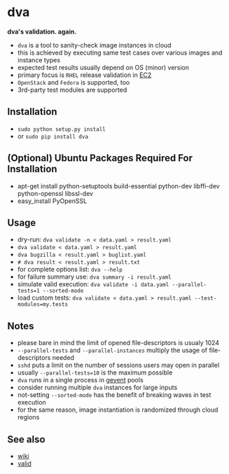 dva
===

__dva's validation. again.__
* `dva` is a tool to sanity-check image instances in cloud
* this is achieved by executing same test cases over various images and instance types
* expected test results usually depend on OS (minor) version
* primary focus is `RHEL` release validation in [EC2](http://aws.amazon.com/documentation/ec2/)
* `OpenStack` and `Fedora` is supported, too
* 3rd-party test modules are supported

Installation
------------
* `sudo python setup.py install`
* or `sudo pip install dva`

(Optional) Ubuntu Packages Required For Installation
----------------------------------------------------
* apt-get install python-setuptools build-essential python-dev libffi-dev python-openssl libssl-dev
* easy_install PyOpenSSL

Usage
-----
* dry-run: `dva validate -n < data.yaml > result.yaml`
* `dva validate < data.yaml > result.yaml`
* `dva bugzilla < result.yaml > buglist.yaml`
* `# dva result < result.yaml > result.txt`
* for complete options list: `dva --help`
* for failure summary use: `dva summary -i result.yaml`
* simulate valid execution: `dva validate -i data.yaml --parallel-tests=1 --sorted-mode`
* load custom tests: `dva validate < data.yaml > result.yaml --test-modules=my.tests`

Notes
-----
* please bare in mind the limit of opened file-descriptors is usualy 1024
* `--parallel-tests` and `--parallel-instances` multiply the usage of file-descriptors needed
* `sshd` puts a limit on the number of sessions users may open in parallel
* usually `--parallel-tests=10` is the maximum possible
* `dva` runs in a single process in [gevent](http://www.gevent.org/) pools
* consider running multiple `dva` instances for large inputs
* not-setting `--sorted-mode` has the benefit of breaking waves in test execution
* for the same reason, image instantiation is randomized through cloud regions

See also
--------
* [wiki](https://github.com/RedHatQE/dva/wiki)
* [valid](https://github.com/RedHatQE/valid)
